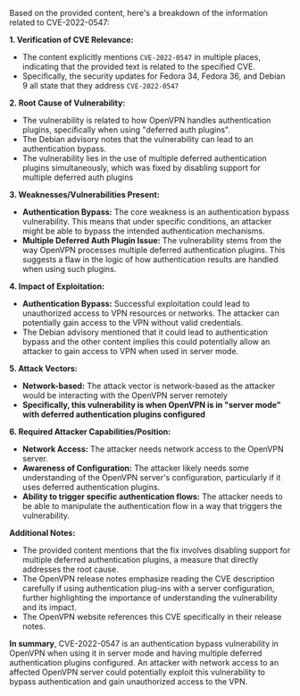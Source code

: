 Based on the provided content, here's a breakdown of the information related to CVE-2022-0547:

**1. Verification of CVE Relevance:**

*   The content explicitly mentions `CVE-2022-0547` in multiple places, indicating that the provided text is related to the specified CVE.
*   Specifically, the security updates for Fedora 34, Fedora 36, and Debian 9 all state that they address `CVE-2022-0547`

**2. Root Cause of Vulnerability:**

*   The vulnerability is related to how OpenVPN handles authentication plugins, specifically when using "deferred auth plugins".
*   The Debian advisory notes that the vulnerability can lead to an authentication bypass.
*   The vulnerability lies in the use of multiple deferred authentication plugins simultaneously, which was fixed by disabling support for multiple deferred auth plugins

**3. Weaknesses/Vulnerabilities Present:**

*   **Authentication Bypass:** The core weakness is an authentication bypass vulnerability. This means that under specific conditions, an attacker might be able to bypass the intended authentication mechanisms.
*   **Multiple Deferred Auth Plugin Issue:** The vulnerability stems from the way OpenVPN processes multiple deferred authentication plugins. This suggests a flaw in the logic of how authentication results are handled when using such plugins.

**4. Impact of Exploitation:**

*   **Authentication Bypass:** Successful exploitation could lead to unauthorized access to VPN resources or networks. The attacker can potentially gain access to the VPN without valid credentials.
*   The Debian advisory mentioned that it could lead to authentication bypass and the other content implies this could potentially allow an attacker to gain access to VPN when used in server mode.

**5. Attack Vectors:**

*   **Network-based:** The attack vector is network-based as the attacker would be interacting with the OpenVPN server remotely
*   **Specifically, this vulnerability is when OpenVPN is in "server mode" with deferred authentication plugins configured**

**6. Required Attacker Capabilities/Position:**

*   **Network Access:** The attacker needs network access to the OpenVPN server.
*   **Awareness of Configuration:** The attacker likely needs some understanding of the OpenVPN server's configuration, particularly if it uses deferred authentication plugins.
*   **Ability to trigger specific authentication flows:** The attacker needs to be able to manipulate the authentication flow in a way that triggers the vulnerability.

**Additional Notes:**

*   The provided content mentions that the fix involves disabling support for multiple deferred authentication plugins, a measure that directly addresses the root cause.
*   The OpenVPN release notes emphasize reading the CVE description carefully if using authentication plug-ins with a server configuration, further highlighting the importance of understanding the vulnerability and its impact.
* The OpenVPN website references this CVE specifically in their release notes.

**In summary**, CVE-2022-0547 is an authentication bypass vulnerability in OpenVPN when using it in server mode and having multiple deferred authentication plugins configured. An attacker with network access to an affected OpenVPN server could potentially exploit this vulnerability to bypass authentication and gain unauthorized access to the VPN.